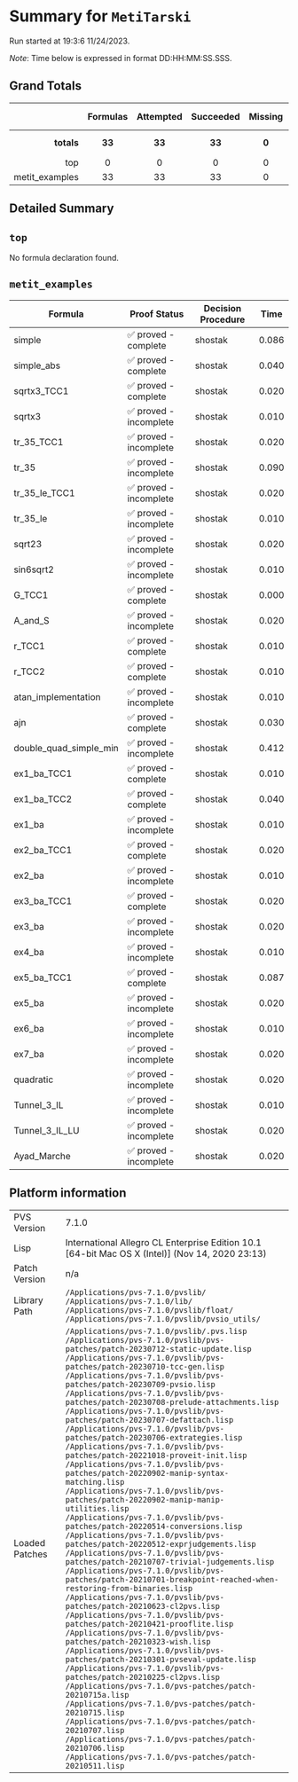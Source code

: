 # Summary for `MetiTarski`
Run started at 19:3:6 11/24/2023.

_Note_: Time below is expressed in format DD:HH:MM:SS.SSS.
## Grand Totals 
|            | Formulas | Attempted | Succeeded | Missing | Total Time |
| ---:       | :---:    | :---:     | :---:     | :---:   | ---        |
| **totals** | **33**   | **33**    | **33**    | **0**  | **1.165 s**   |
|top|0|0|0|0|0.000|
|metit_examples|33|33|33|0|1.165|
## Detailed Summary 
## `top`
No formula declaration found.
## `metit_examples`

| Formula | Proof Status | Decision Procedure | Time |
| ---     | ---          | ---                | ---  |
|simple|✅ proved - complete|shostak|0.086|
|simple_abs|✅ proved - complete|shostak|0.040|
|sqrtx3_TCC1|✅ proved - complete|shostak|0.020|
|sqrtx3|✅ proved - incomplete|shostak|0.010|
|tr_35_TCC1|✅ proved - incomplete|shostak|0.020|
|tr_35|✅ proved - incomplete|shostak|0.090|
|tr_35_le_TCC1|✅ proved - incomplete|shostak|0.020|
|tr_35_le|✅ proved - incomplete|shostak|0.010|
|sqrt23|✅ proved - incomplete|shostak|0.020|
|sin6sqrt2|✅ proved - incomplete|shostak|0.010|
|G_TCC1|✅ proved - complete|shostak|0.000|
|A_and_S|✅ proved - incomplete|shostak|0.020|
|r_TCC1|✅ proved - complete|shostak|0.010|
|r_TCC2|✅ proved - complete|shostak|0.010|
|atan_implementation|✅ proved - incomplete|shostak|0.010|
|ajn|✅ proved - complete|shostak|0.030|
|double_quad_simple_min|✅ proved - incomplete|shostak|0.412|
|ex1_ba_TCC1|✅ proved - complete|shostak|0.010|
|ex1_ba_TCC2|✅ proved - complete|shostak|0.040|
|ex1_ba|✅ proved - incomplete|shostak|0.010|
|ex2_ba_TCC1|✅ proved - complete|shostak|0.020|
|ex2_ba|✅ proved - incomplete|shostak|0.010|
|ex3_ba_TCC1|✅ proved - complete|shostak|0.020|
|ex3_ba|✅ proved - incomplete|shostak|0.020|
|ex4_ba|✅ proved - incomplete|shostak|0.010|
|ex5_ba_TCC1|✅ proved - complete|shostak|0.087|
|ex5_ba|✅ proved - incomplete|shostak|0.020|
|ex6_ba|✅ proved - incomplete|shostak|0.010|
|ex7_ba|✅ proved - incomplete|shostak|0.020|
|quadratic|✅ proved - incomplete|shostak|0.020|
|Tunnel_3_IL|✅ proved - incomplete|shostak|0.010|
|Tunnel_3_IL_LU|✅ proved - incomplete|shostak|0.020|
|Ayad_Marche|✅ proved - incomplete|shostak|0.020|
## Platform information 
|  |  |
|---|---|
| PVS Version | 7.1.0 |
| Lisp| International Allegro CL Enterprise Edition 10.1 [64-bit Mac OS X (Intel)] (Nov 14, 2020 23:13)|
| Patch Version| n/a|
| Library Path| `/Applications/pvs-7.1.0/pvslib/`<br/>`/Applications/pvs-7.1.0/lib/`<br/>`/Applications/pvs-7.1.0/pvslib/float/`<br/>`/Applications/pvs-7.1.0/pvslib/pvsio_utils/`|
| Loaded Patches | `/Applications/pvs-7.1.0/pvslib/.pvs.lisp`<br/>`/Applications/pvs-7.1.0/pvslib/pvs-patches/patch-20230712-static-update.lisp`<br/>`/Applications/pvs-7.1.0/pvslib/pvs-patches/patch-20230710-tcc-gen.lisp`<br/>`/Applications/pvs-7.1.0/pvslib/pvs-patches/patch-20230709-pvsio.lisp`<br/>`/Applications/pvs-7.1.0/pvslib/pvs-patches/patch-20230708-prelude-attachments.lisp`<br/>`/Applications/pvs-7.1.0/pvslib/pvs-patches/patch-20230707-defattach.lisp`<br/>`/Applications/pvs-7.1.0/pvslib/pvs-patches/patch-20230706-extrategies.lisp`<br/>`/Applications/pvs-7.1.0/pvslib/pvs-patches/patch-20221018-proveit-init.lisp`<br/>`/Applications/pvs-7.1.0/pvslib/pvs-patches/patch-20220902-manip-syntax-matching.lisp`<br/>`/Applications/pvs-7.1.0/pvslib/pvs-patches/patch-20220902-manip-manip-utilities.lisp`<br/>`/Applications/pvs-7.1.0/pvslib/pvs-patches/patch-20220514-conversions.lisp`<br/>`/Applications/pvs-7.1.0/pvslib/pvs-patches/patch-20220512-exprjudgements.lisp`<br/>`/Applications/pvs-7.1.0/pvslib/pvs-patches/patch-20210707-trivial-judgements.lisp`<br/>`/Applications/pvs-7.1.0/pvslib/pvs-patches/patch-20210701-breakpoint-reached-when-restoring-from-binaries.lisp`<br/>`/Applications/pvs-7.1.0/pvslib/pvs-patches/patch-20210623-cl2pvs.lisp`<br/>`/Applications/pvs-7.1.0/pvslib/pvs-patches/patch-20210421-prooflite.lisp`<br/>`/Applications/pvs-7.1.0/pvslib/pvs-patches/patch-20210323-wish.lisp`<br/>`/Applications/pvs-7.1.0/pvslib/pvs-patches/patch-20210301-pvseval-update.lisp`<br/>`/Applications/pvs-7.1.0/pvslib/pvs-patches/patch-20210225-cl2pvs.lisp`<br/>`/Applications/pvs-7.1.0/pvs-patches/patch-20210715a.lisp`<br/>`/Applications/pvs-7.1.0/pvs-patches/patch-20210715.lisp`<br/>`/Applications/pvs-7.1.0/pvs-patches/patch-20210707.lisp`<br/>`/Applications/pvs-7.1.0/pvs-patches/patch-20210706.lisp`<br/>`/Applications/pvs-7.1.0/pvs-patches/patch-20210511.lisp`|
